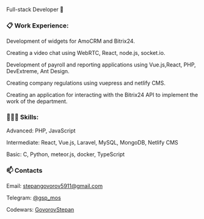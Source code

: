 Full-stack Developer 👋

### 📋 Work Experience:
Development of widgets for AmoCRM and Bitrix24.

Creating a video chat using WebRTC, React, node.js, socket.io.

Development of payroll and reporting applications using Vue.js,React, PHP, DevExtreme, Ant Design.

Creating company regulations using vuepress and netlify CMS.

Creating an application for interacting with the Bitrix24 API to implement the work of the department.


### 👨🏻‍💻 Skills:
Advanced: PHP, JavaScript

Intermediate: React, Vue.js, Laravel, MySQL, MongoDB, Netlify CMS

Basic: C, Python, meteor.js, docker, TypeScript

### 📫 Contacts
Email: stepangovorov5911@gmail.com

Telegram: [@gsp_mos](https://t.me/gsp_mos)

Codewars: [GovorovStepan](https://www.codewars.com/users/GovorovStepan)

